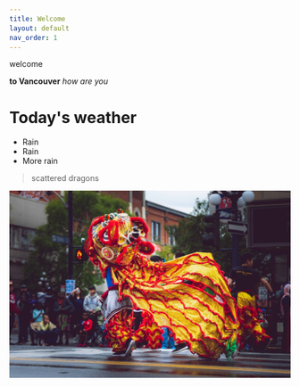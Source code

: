 ```yaml
---
title: Welcome
layout: default
nav_order: 1
---
```


welcome

**to Vancouver**
_how are you_

# Today's weather

- Rain
- Rain
- More rain

> scattered dragons

![Person in dragon costume](/images/pexels-photo-2354073.jpeg)
